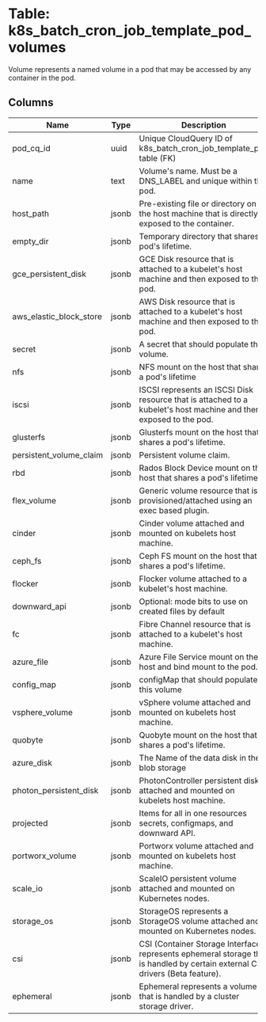 
# Table: k8s_batch_cron_job_template_pod_volumes
Volume represents a named volume in a pod that may be accessed by any container in the pod.
## Columns
| Name        | Type           | Description  |
| ------------- | ------------- | -----  |
|pod_cq_id|uuid|Unique CloudQuery ID of k8s_batch_cron_job_template_pod table (FK)|
|name|text|Volume's name. Must be a DNS_LABEL and unique within the pod.|
|host_path|jsonb|Pre-existing file or directory on the host machine that is directly exposed to the container.|
|empty_dir|jsonb|Temporary directory that shares a pod's lifetime.|
|gce_persistent_disk|jsonb|GCE Disk resource that is attached to a kubelet's host machine and then exposed to the pod.|
|aws_elastic_block_store|jsonb|AWS Disk resource that is attached to a kubelet's host machine and then exposed to the pod.|
|secret|jsonb|A secret that should populate this volume.|
|nfs|jsonb|NFS mount on the host that shares a pod's lifetime|
|iscsi|jsonb|ISCSI represents an ISCSI Disk resource that is attached to a kubelet's host machine and then exposed to the pod.|
|glusterfs|jsonb|Glusterfs mount on the host that shares a pod's lifetime.|
|persistent_volume_claim|jsonb|Persistent volume claim.|
|rbd|jsonb|Rados Block Device mount on the host that shares a pod's lifetime.|
|flex_volume|jsonb|Generic volume resource that is provisioned/attached using an exec based plugin.|
|cinder|jsonb|Cinder volume attached and mounted on kubelets host machine.|
|ceph_fs|jsonb|Ceph FS mount on the host that shares a pod's lifetime.|
|flocker|jsonb|Flocker volume attached to a kubelet's host machine.|
|downward_api|jsonb|Optional: mode bits to use on created files by default|
|fc|jsonb|Fibre Channel resource that is attached to a kubelet's host machine.|
|azure_file|jsonb|Azure File Service mount on the host and bind mount to the pod.|
|config_map|jsonb|configMap that should populate this volume|
|vsphere_volume|jsonb|vSphere volume attached and mounted on kubelets host machine.|
|quobyte|jsonb|Quobyte mount on the host that shares a pod's lifetime.|
|azure_disk|jsonb|The Name of the data disk in the blob storage|
|photon_persistent_disk|jsonb|PhotonController persistent disk attached and mounted on kubelets host machine.|
|projected|jsonb|Items for all in one resources secrets, configmaps, and downward API.|
|portworx_volume|jsonb|Portworx volume attached and mounted on kubelets host machine.|
|scale_io|jsonb|ScaleIO persistent volume attached and mounted on Kubernetes nodes.|
|storage_os|jsonb|StorageOS represents a StorageOS volume attached and mounted on Kubernetes nodes.|
|csi|jsonb|CSI (Container Storage Interface) represents ephemeral storage that is handled by certain external CSI drivers (Beta feature).|
|ephemeral|jsonb|Ephemeral represents a volume that is handled by a cluster storage driver.|
